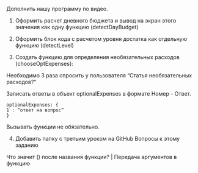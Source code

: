 Дополнить нашу программу по видео.

1) Оформить расчет дневного бюджета  и вывод на экран этого значения как одну функцию (detectDayBudget)

2) Оформить блок кода с расчетом уровня достатка как отдельную функцию (detectLevel)


3) Создать функцию для определения необязательных расходов (chooseOptExpenses):

Необходимо 3 раза спросить у пользователя “Статья необязательных расходов?”

Записать ответы в объект optionalExpenses в формате Номер - Ответ.

    optionalExpenses: {
    1 : “ответ на вопрос”
    }

Вызывать функции не обязательно.

4) Добавить папку с третьим уроком на GitHub
Вопросы к этому заданию

Что значит () после названия функции? | Передача аргументов в функцию